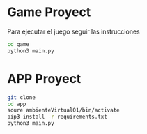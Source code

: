 # Game Proyect

Para ejecutar el juego seguir las instrucciones

```sh
cd game
python3 main.py
```

# APP Proyect

```sh
git clone
cd app
soure ambienteVirtual01/bin/activate
pip3 install -r requirements.txt
python3 main.py
```